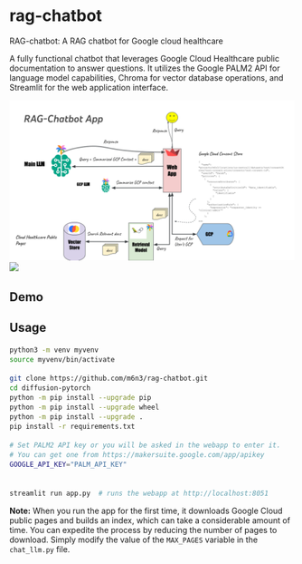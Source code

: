 # rag-chatbot
RAG-chatbot: A RAG chatbot for Google cloud healthcare


A fully functional chatbot that leverages Google Cloud Healthcare public documentation to answer questions. It utilizes the Google PALM2 API for language model capabilities, Chroma for vector database operations, and Streamlit for the web application interface.

![RAG-chatbot](./artifacts/rag-chatbot.svg)
<img src="./rag-chatbot.svg">


## Demo



## Usage

```bash
python3 -m venv myvenv
source myvenv/bin/activate

git clone https://github.com/m6n3/rag-chatbot.git
cd diffusion-pytorch
python -m pip install --upgrade pip
python -m pip install --upgrade wheel
python -m pip install --upgrade .
pip install -r requirements.txt

# Set PALM2 API key or you will be asked in the webapp to enter it.
# You can get one from https://makersuite.google.com/app/apikey
GOOGLE_API_KEY="PALM_API_KEY"


streamlit run app.py  # runs the webapp at http://localhost:8051
```


**Note:** When you run the app for the first time, it downloads Google Cloud public pages and builds an index, which can take a considerable amount of time. You can expedite the process by reducing the number of pages to download. Simply modify the value of the `MAX_PAGES` variable in the `chat_llm.py` file.

